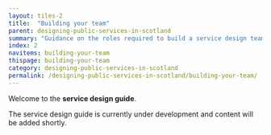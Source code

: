 ```yaml
---
layout: tiles-2
title:  "Building your team"
parent: designing-public-services-in-scotland
summary: "Guidance on the roles required to build a service design team. "
index: 2
navitems: building-your-team
thispage: building-your-team
category: designing-public-services-in-scotland
permalink: /designing-public-services-in-scotland/building-your-team/
---
```


Welcome to the **service design guide**.

The service design guide is currently under development and content will be
added shortly.
